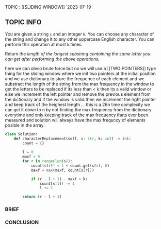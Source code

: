 TOPIC : [[SLIDING WINDOW]]
`2023-07-19

## TOPIC INFO 
You are given a string `s` and an integer `k`. You can choose any character of the string and change it to any other uppercase English character. You can perform this operation at most `k` times.

Return _the length of the longest substring containing the same letter you can get after performing the above operations_.

here we can obvio brute force but no we will use a [[TWO POINTERS]] type thing for the sliding window where we init two pointers at the initial position and we use dictionary to store the frequence of each element and we substract the length of the string from the max frequency in the window to get the letters to be replaced if its less than < k then its a valid window or else we increment the left pointer and remove the previous element from the dictionary and if the window is valid then we increment the right pointer and keep track of the heighest length ... this is a 26n time complexity we can get it down to n by not finding the max frequency from the dictionary everytime and only keeping track of the max frequency thats ever been measured and solution will always have the max frequncy of elements posible in the array.

```python
class Solution:
    def characterReplacement(self, s: str, k: int) -> int:
        count = {}
        
        l = 0
        maxf = 0
        for r in range(len(s)):
            count[s[r]] = 1 + count.get(s[r], 0)
            maxf = max(maxf, count[s[r]])

            if (r - l + 1) - maxf > k:
                count[s[l]] -= 1
                l += 1

        return (r - l + 1)

```



### BRIEF



### CONCLUSION
